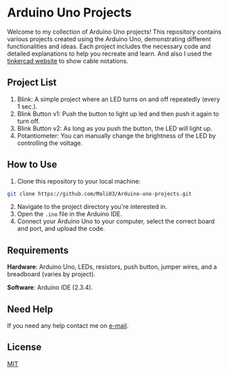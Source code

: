 # Arduino Uno Projects

Welcome to my collection of Arduino Uno projects! This repository contains various projects created using the Arduino Uno, demonstrating different functionalities and ideas. Each project includes the necessary code and detailed explanations to help you recreate and learn. And also I used the [tinkercad website](https://www.tinkercad.com/) to show cable notations.

## Project List
1. Blink: A simple project where an LED turns on and off repeatedly (every 1 sec.).
2. Blink Button v1: Push the button to light up led and then push it again to turn off.
3. Blink Button v2: As long as you push the button, the LED will light up.
4. Potantiometer: You can manually change the brightness of the LED by controlling the voltage.

## How to Use
1. Clone this repository to your local machine:
```bash
git clone https://github.com/Mali03/Arduino-uno-projects.git
```
2. Navigate to the project directory you're interested in.
3. Open the `.ino` file in the Arduino IDE.
4. Connect your Arduino Uno to your computer, select the correct board and port, and upload the code.

## Requirements
**Hardware**: Arduino Uno, LEDs, resistors, push button, jumper wires, and a breadboard (varies by project).

**Software**: Arduino IDE (2.3.4).

## Need Help
If you need any help contact me on [e-mail](mailto:mehmetaligunalay@gmail.com).

## License

[MIT](https://choosealicense.com/licenses/mit/)
